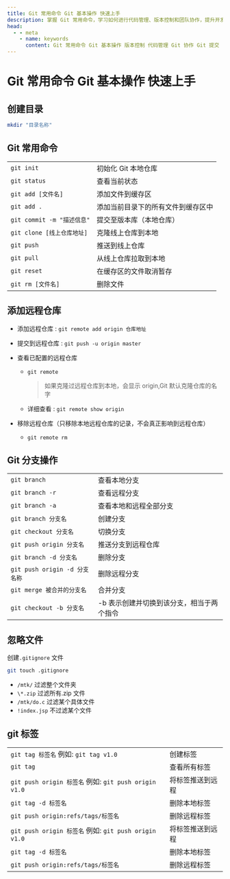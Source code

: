 ```yaml
---
title: Git 常用命令 Git 基本操作 快速上手
description: 掌握 Git 常用命令，学习如何进行代码管理、版本控制和团队协作，提升开发效率。
head:
  - - meta
    - name: keywords
      content: Git 常用命令 Git 基本操作 版本控制 代码管理 Git 协作 Git 提交
---
```


# Git 常用命令 Git 基本操作 快速上手

## 创建目录

```sh
mkdir "目录名称"
```

## Git 常用命令

|                            |                                    |
| -------------------------- | ---------------------------------- |
| `git init`                 | 初始化 Git 本地仓库                |
| `git status`               | 查看当前状态                       |
| `git add [文件名]`         | 添加文件到缓存区                   |
| `git add .`                | 添加当前目录下的所有文件到缓存区中 |
| `git commit -m "描述信息"` | 提交至版本库（本地仓库）           |
| `git clone [线上仓库地址]` | 克隆线上仓库到本地                 |
| `git push`                 | 推送到线上仓库                     |
| `git pull`                 | 从线上仓库拉取到本地               |
| `git reset`                | 在缓存区的文件取消暂存             |
| `git rm [文件名]`          | 删除文件                           |

## 添加远程仓库

- 添加远程仓库 : `git remote add origin 仓库地址`
- 提交到远程仓库 : `git push -u origin master`

- 查看已配置的远程仓库

  - `git remote`
    > 如果克隆过远程仓库到本地，会显示 origin,Git 默认克隆仓库的名字
  - 详细查看 : `git remote show origin`

- 移除远程仓库（只移除本地远程仓库的记录，不会真正影响到远程仓库）

  - `git remote rm`

## Git 分支操作

|                               |                                           |
| ----------------------------- | ----------------------------------------- |
| `git branch`                  | 查看本地分支                              |
| `git branch -r`               | 查看远程分支                              |
| `git branch -a`               | 查看本地和远程全部分支                    |
| `git branch 分支名`           | 创建分支                                  |
| `git checkout 分支名`         | 切换分支                                  |
| `git push origin 分支名`      | 推送分支到远程仓库                        |
| `git branch -d 分支名`        | 删除分支                                  |
| `git push origin -d 分支名称` | 删除远程分支                              |
| `git merge 被合并的分支名`    | 合并分支                                  |
| `git checkout -b 分支名`      | -b 表示创建并切换到该分支，相当于两个指令 |

## 忽略文件

创建`.gitignore` 文件

```sh
git touch .gitignore
```

- `/mtk/` 过滤整个文件夹
- `\*.zip` 过滤所有.zip 文件
- `/mtk/do.c` 过滤某个具体文件
- `!index.jsp` 不过滤某个文件

## git 标签

|                                                       |                  |
| ----------------------------------------------------- | ---------------- |
| `git tag 标签名` 例如: `git tag v1.0`                 | 创建标签         |
| `git tag`                                             | 查看所有标签     |
| `git push origin 标签名` 例如: `git push origin v1.0` | 将标签推送到远程 |
| `git tag -d 标签名`                                   | 删除本地标签     |
| `git push origin:refs/tags/标签名`                    | 删除远程标签     |
| `git push origin 标签名` 例如: `git push origin v1.0` | 将标签推送到远程 |
| `git tag -d 标签名`                                   | 删除本地标签     |
| `git push origin:refs/tags/标签名`                    | 删除远程标签     |
